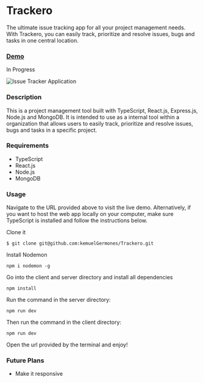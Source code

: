# Trackero

The ultimate issue tracking app for all your project management needs. With Trackero, you can easily track, prioritize and resolve issues, bugs and tasks in one central location.

### [Demo](https://trackero-client.vercel.app/)

In Progress

![Issue Tracker Application](https://res.cloudinary.com/de9dxfdav/image/upload/v1677069643/Project%20Promotion/Screenshot_2023-02-22_203738_eyqjyh.jpg)

### Description

This is a project management tool built with TypeScript, React.js, Express.js, Node.js and MongoDB.
It is intended to use as a internal tool within a organization that allows users to easily track,
prioritize and resolve issues, bugs and tasks in a specific project.

### Requirements

- TypeScript
- React.js
- Node.js
- MongoDB

### Usage

Navigate to the URL provided above to visit the live demo. Alternatively, if you want to host the web app locally on your computer, make sure TypeScript is installed and follow the instructions below.

Clone it

```
$ git clone git@github.com:kemuelGermones/Trackero.git
```

Install Nodemon

```
npm i nodemon -g
```

Go into the client and server directory and install all dependencies

```
npm install
```

Run the command in the server directory:

```
npm run dev
```

Then run the command in the client directory:

```
npm run dev
```

Open the url provided by the terminal and enjoy!

### Future Plans

- Make it responsive 
